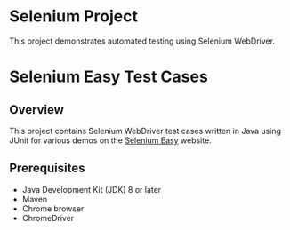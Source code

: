 # Selenium Project

This project demonstrates automated testing using Selenium WebDriver.

# Selenium Easy Test Cases

## Overview
This project contains Selenium WebDriver test cases written in Java using JUnit for various demos on the [Selenium Easy](https://demo.seleniumeasy.com/) website.

## Prerequisites
- Java Development Kit (JDK) 8 or later
- Maven
- Chrome browser
- ChromeDriver
